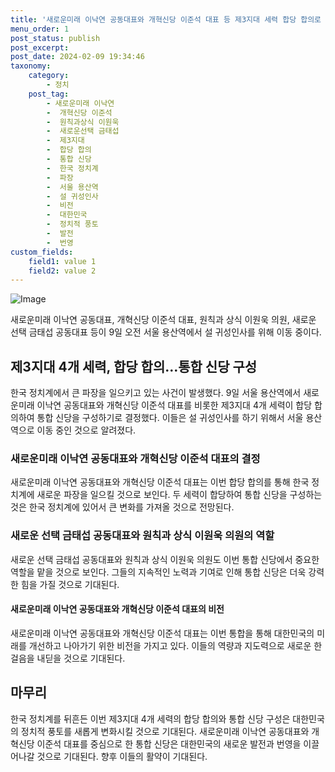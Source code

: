 ```yaml
---
title: '새로운미래 이낙연 공동대표와 개혁신당 이준석 대표 등 제3지대 세력 합당 합의로 통합 신당 구성'
menu_order: 1
post_status: publish
post_excerpt: 
post_date: 2024-02-09 19:34:46
taxonomy:
    category:
        - 정치
    post_tag:
        - 새로운미래 이낙연
        -  개혁신당 이준석
        -  원칙과상식 이원욱
        -  새로운선택 금태섭
        -  제3지대
        -  합당 합의
        -  통합 신당
        -  한국 정치계
        -  파장
        -  서울 용산역
        -  설 귀성인사
        -  비전
        -  대한민국
        -  정치적 풍토
        -  발전
        -  번영
custom_fields:
    field1: value 1
    field2: value 2
---
```


![Image](https://imgnews.pstatic.net/image/011/2024/02/09/0004298113_001_20240209155205084.jpg?type=w647)

새로운미래 이낙연 공동대표, 개혁신당 이준석 대표, 원칙과 상식 이원욱 의원, 새로운 선택 금태섭 공동대표 등이 9일 오전 서울 용산역에서 설 귀성인사를 위해 이동 중이다.
## 제3지대 4개 세력, 합당 합의…통합 신당 구성
한국 정치계에서 큰 파장을 일으키고 있는 사건이 발생했다. 9일 서울 용산역에서 새로운미래 이낙연 공동대표와 개혁신당 이준석 대표를 비롯한 제3지대 4개 세력이 합당 합의하여 통합 신당을 구성하기로 결정했다. 이들은 설 귀성인사를 하기 위해서 서울 용산역으로 이동 중인 것으로 알려졌다.
### 새로운미래 이낙연 공동대표와 개혁신당 이준석 대표의 결정
새로운미래 이낙연 공동대표와 개혁신당 이준석 대표는 이번 합당 합의를 통해 한국 정치계에 새로운 파장을 일으킬 것으로 보인다. 두 세력이 합당하여 통합 신당을 구성하는 것은 한국 정치계에 있어서 큰 변화를 가져올 것으로 전망된다.
### 새로운 선택 금태섭 공동대표와 원칙과 상식 이원욱 의원의 역할
새로운 선택 금태섭 공동대표와 원칙과 상식 이원욱 의원도 이번 통합 신당에서 중요한 역할을 맡을 것으로 보인다. 그들의 지속적인 노력과 기여로 인해 통합 신당은 더욱 강력한 힘을 가질 것으로 기대된다.
#### 새로운미래 이낙연 공동대표와 개혁신당 이준석 대표의 비전
새로운미래 이낙연 공동대표와 개혁신당 이준석 대표는 이번 통합을 통해 대한민국의 미래를 개선하고 나아가기 위한 비전을 가지고 있다. 이들의 역량과 지도력으로 새로운 한걸음을 내딛을 것으로 기대된다.
## 마무리
한국 정치계를 뒤흔든 이번 제3지대 4개 세력의 합당 합의와 통합 신당 구성은 대한민국의 정치적 풍토를 새롭게 변화시킬 것으로 기대된다. 새로운미래 이낙연 공동대표와 개혁신당 이준석 대표를 중심으로 한 통합 신당은 대한민국의 새로운 발전과 번영을 이끌어나갈 것으로 기대된다. 향후 이들의 활약이 기대된다.
